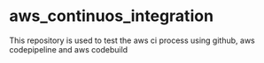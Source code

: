 # aws_continuos_integration
This repository is used to test the aws ci process using github, aws codepipeline and aws codebuild
